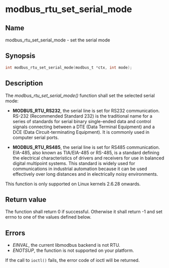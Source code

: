 # modbus_rtu_set_serial_mode

## Name

modbus_rtu_set_serial_mode - set the serial mode

## Synopsis

```c
int modbus_rtu_set_serial_mode(modbus_t *ctx, int mode);
```

## Description

The *modbus_rtu_set_serial_mode()* function shall set the selected serial
mode:

- **MODBUS_RTU_RS232**, the serial line is set for RS232 communication. RS-232
  (Recommended Standard 232) is the traditional name for a series of standards
  for serial binary single-ended data and control signals connecting between a
  DTE (Data Terminal Equipment) and a DCE (Data Circuit-terminating Equipment).
  It is commonly used in computer serial ports.

- **MODBUS_RTU_RS485**, the serial line is set for RS485 communication.
EIA-485, also known as TIA/EIA-485 or RS-485, is a standard defining the
electrical characteristics of drivers and receivers for use in balanced
digital multipoint systems. This standard is widely used for communications
in industrial automation because it can be used effectively over long
distances and in electrically noisy environments.

This function is only supported on Linux kernels 2.6.28 onwards.

## Return value

The function shall return 0 if successful. Otherwise it shall return -1 and set
errno to one of the values defined below.

## Errors

- *EINVAL*, the current libmodbus backend is not RTU.
- *ENOTSUP*, the function is not supported on your platform.

If the call to `ioctl()` fails, the error code of ioctl will be returned.
